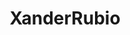 ---
title: XanderRubio
github: https://github.com/XanderRubio
mode: dark
transition: 1s
score: 92.9
archetype:
- Animation
- Github Actions
- Little Bit of Everything
---